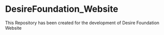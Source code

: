 # DesireFoundation_Website
This Repository has been created for the development of Desire Foundation Website
